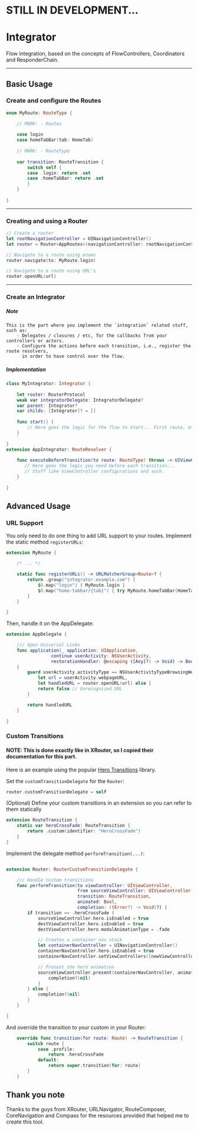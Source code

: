 

# STILL IN DEVELOPMENT...



# Integrator
Flow integration, based on the concepts of FlowControllers, Coordinators and ResponderChain.

---

## Basic Usage

### Create and configure the Routes

```swift
enum MyRoute: RouteType {

    // MARK: - Routes
    
    case login
    case homeTabBar(tab: HomeTab)
    
    // MARK: - RouteType
    
    var transition: RouteTransition {
        switch self {
        case .login: return .set
        case .homeTabBar: return .set
        }
    }
    
}
```

---
### Creating and using a Router
```swift
// Create a router
let rootNavigationController = UINavigationController()
let router = Router<AppRoutes>(navigationController: rootNavigationController)

// Navigate to a route using enums
router.navigate(to: MyRoute.login)

// Navigate to a route using URL's
router.openURL(url)

```

---
### Create an Integrator

##### Note
```
This is the part where you implement the `integration` related stuff, such as:
    - Delegates / closures / etc, for the callbacks from your controllers or actors.
    - Configure the actions before each transition, i.e., register the route resolvers, 
      in order to have control over the flow.                                            
```

##### Implementation
```swift
class MyIntegrator: Integrator {
   
    let router: RouterProtocol
    weak var integratorDelegate: IntegratorDelegate?
    var parent: Integrator?
    var childs: [Integrator]? = []
    
    func start() {
    	// Here goes the logic for the flow to start... First route, etc   
    }
    
}
extension AppIntegrator: RouteResolver {
    
    func executeBeforeTransition(to route: RouteType) throws -> UIViewController {
       // Here goes the logic you need before each transition... 
       // Stuff like ViewController configurations and such.
    }
    
}
```

## Advanced Usage

### URL Support

You only need to do one thing to add URL support to your routes.
Implement the static method `registerURLs`:
```swift
extension MyRoute {

    /* ... */

    static func registerURLs() -> URLMatcherGroup<Route>? {
        return .group("integrator.example.com") {
            $0.map("login") { MyRoute.login }
            $0.map("home-tabbar/{tab}") { try MyRoute.homeTabBar(HomeTab($0.param("tab"))) }
        }
    }

}
```

Then, handle it on the AppDelegate:
```swift
extension AppDelegate {

    /// Open Universal Links
    func application(_ application: UIApplication,
                 continue userActivity: NSUserActivity,
                 restorationHandler: @escaping ([Any]?) -> Void) -> Bool
    {
        guard userActivity.activityType == NSUserActivityTypeBrowsingWeb,
            let url = userActivity.webpageURL,
            let handledURL = router.openURL(url) else {
            return false // Unrecognized URL
        }

        return handledURL
    }

}
```

### Custom Transitions 
#### NOTE: This is done exactly like in XRouter, so I copied their documentation for this part.

Here is an example using the popular [Hero Transitions](https://github.com/HeroTransitions/Hero) library.

Set the `customTransitionDelegate` for the `Router`:
```swift
router.customTransitionDelegate = self
```

(Optional) Define your custom transitions in an extension so you can refer to them statically
```swift
extension RouteTransition {
    static var heroCrossFade: RouteTransition {
        return .custom(identifier: "HeroCrossFade")
    }
}
```

Implement the delegate method `performTransition(...)`:
```swift

extension Router: RouterCustomTransitionDelegate {

    /// Handle custom transitions
    func performTransition(to viewController: UIViewController,
                           from sourceViewController: UIViewController,
                           transition: RouteTransition,
                           animated: Bool,
                           completion: ((Error?) -> Void)?) {
        if transition == .heroCrossFade {
            sourceViewController.hero.isEnabled = true
            destViewController.hero.isEnabled = true
            destViewController.hero.modalAnimationType = .fade

            // Creates a container nav stack
            let containerNavController = UINavigationController()
            containerNavController.hero.isEnabled = true
            containerNavController.setViewControllers([newViewController], animated: false)

            // Present the hero animation
            sourceViewController.present(containerNavController, animated: animated) {
                completion?(nil)
            }
        } else {
            completion?(nil)
        }
    }

}
```

And override the transition to your custom in your Router:
```swift
    override func transition(for route: Route) -> RouteTransition {
        switch route {
            case .profile:
                return .heroCrossFade
            default:
                return super.transition(for: route)
        }
    }
```



## Thank you note
Thanks to the guys from XRouter, URLNavigator, RouteComposer, CoreNavigation and Compass for the resources provided that helped me to create this tool. 


















